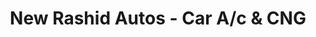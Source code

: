 ---
title: "New Rashid Autos - Car A/c & CNG"
url: /karachi/new-rashid-autos-car-a-c-und-cng/
shop: Autowerkstatt
---